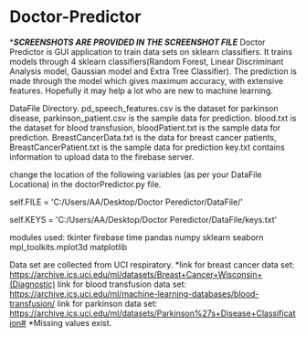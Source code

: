 # Doctor-Predictor
****SCREENSHOTS ARE PROVIDED IN THE SCREENSHOT FILE***
Doctor Predictor is GUI application to train data sets on sklearn classifiers. It trains models through 4 sklearn classifiers(Random Forest, Linear Discriminant Analysis model, Gaussian model and Extra Tree Classifier).
The prediction is made through the model which gives maximum accuracy, with extensive features. Hopefully it may help a lot who are new to machine learning.

DataFile Directory.
pd_speech_features.csv is the dataset for parkinson disease, parkinson_patient.csv is the sample data for prediction.
blood.txt is the dataset for blood transfusion, bloodPatient.txt is the sample data for prediction.
BreastCancerData.txt is the data for breast cancer patients, BreastCancerPatient.txt is the sample data for prediction
key.txt contains information to upload data to the firebase server.

change the location of the following variables (as per your DataFile Locationa) in the doctorPredictor.py file.

self.FILE = 'C:/Users/AA/Desktop/Doctor Peredictor/DataFile/'

self.KEYS = 'C:/Users/AA/Desktop/Doctor Peredictor/DataFile/keys.txt'



modules used:
tkinter
firebase
time
pandas
numpy
sklearn
seaborn
mpl_toolkits.mplot3d
matplotlib

Data set are collected from UCI respiratory.
*link for breast cancer data set: https://archive.ics.uci.edu/ml/datasets/Breast+Cancer+Wisconsin+(Diagnostic)
link for blood transfusion data set: https://archive.ics.uci.edu/ml/machine-learning-databases/blood-transfusion/
link for parkinson data set: https://archive.ics.uci.edu/ml/datasets/Parkinson%27s+Disease+Classification#
*Missing values exist.


